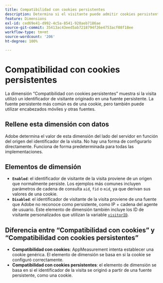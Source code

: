 ```yaml
---
title: Compatibilidad con cookies persistentes
description: Determina si el visitante puede admitir cookies persistentes.
feature: Dimensions
exl-id: ced69e41-d992-4c5a-8541-920aeb7186ae
source-git-commit: 35413ac43eed5ab7218794f26e4753acf08f18ee
workflow-type: tm+mt
source-wordcount: '206'
ht-degree: 100%

---
```


# Compatibilidad con cookies persistentes

La dimensión “Compatibilidad con cookies persistentes” muestra si la visita utilizó un identificador de visitante originado en una fuente persistente. La fuente persistente más común es de una cookie, pero también puede utilizar encabezados móviles y otras fuentes.

## Rellene esta dimensión con datos

Adobe determina el valor de esta dimensión del lado del servidor en función del origen del identificador de la visita. No hay una forma de configurarlo directamente. Funciona de forma predeterminada para todas las implementaciones.

## Elementos de dimensión

* **`Enabled`**: el identificador de visitante de la visita proviene de un origen que normalmente persiste. Los ejemplos más comunes incluyen parámetros de cadena de consulta `aid`, `fid` o `mid`, ya que derivan sus valores de una cookie.
* **`Disabled`**: el identificador de visitante de la visita proviene de una fuente que Adobe no reconoce como persistente, como IP + cadena del agente de usuario. Este elemento de dimensión también incluye los ID de visitante personalizados que utilizan la variable [`visitorID`](/help/implement/vars/config-vars/visitorid.md).

## Diferencia entre “Compatibilidad con cookies” y “Compatibilidad con cookies persistentes”

* **Compatibilidad con cookies**: AppMeasurement intenta establecer una cookie genérica. El elemento de dimensión se basa en si la cookie se configuró correctamente.
* **Compatibilidad con cookies persistentes**: el elemento de dimensión se basa en si el identificador de la visita se originó a partir de una fuente persistente, como una cookie.

